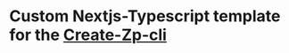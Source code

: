 # Custom Nextjs-Typescript template for the [Create-Zp-cli](https://github.com/ZachCodedThat/create-zp-cli-public)
